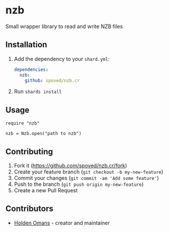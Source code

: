 # nzb

Small wrapper library to read and write NZB files

## Installation

1. Add the dependency to your `shard.yml`:

   ```yaml
   dependencies:
     nzb:
       github: spoved/nzb.cr
   ```

2. Run `shards install`

## Usage

```crystal
require "nzb"

nzb = Nzb.open("path to nzb")
```

## Contributing

1. Fork it (<https://github.com/spoved/nzb.cr/fork>)
2. Create your feature branch (`git checkout -b my-new-feature`)
3. Commit your changes (`git commit -am 'Add some feature'`)
4. Push to the branch (`git push origin my-new-feature`)
5. Create a new Pull Request

## Contributors

- [Holden Omans](https://github.com/kalinon) - creator and maintainer

